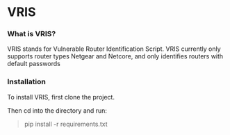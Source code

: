 # VRIS
### What is VRIS?
VRIS stands for Vulnerable Router Identification Script.
VRIS currently only supports router types Netgear and Netcore, and only identifies routers with default passwords
### Installation
To install VRIS, first clone the project.

Then cd into the directory and run:
> pip install -r requirements.txt
